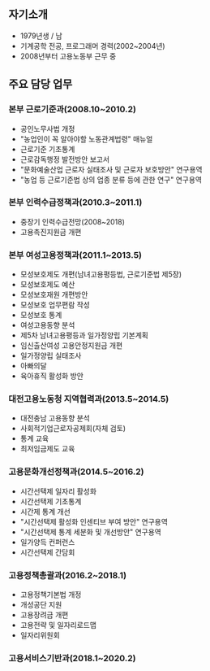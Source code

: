 ## 자기소개
- 1979년생 / 남
- 기계공학 전공, 프로그래머 경력(2002~2004년)
- 2008년부터 고용노동부 근무 중

## 주요 담당 업무
### 본부 근로기준과(2008.10~2010.2)
- 공인노무사법 개정
- "농업인이 꼭 알아야할 노동관계법령" 매뉴얼
- 근로기준 기초통계
- 근로감독행정 발전방안 보고서
- "문화예술산업 근로자 실태조사 및 근로자 보호방안" 연구용역
- "농업 등 근로기준법 상의 업종 분류 등에 관한 연구" 연구용역
### 본부 인력수급정책과(2010.3~2011.1)
- 중장기 인력수급전망(2008~2018)
- 고용촉진지원금 개편
### 본부 여성고용정책과(2011.1~2013.5)
- 모성보호제도 개편(남녀고용평등법, 근로기준법 제5장)
- 모성보호제도 예산
- 모성보호재원 개편방안
- 모성보호 업무편람 작성
- 모성보호 통계
- 여성고용동향 분석
- 제5차 남녀고용평등과 일가정양립 기본계획
- 임신출산여성 고용안정지원금 개편
- 일가정양립 실태조사
- 아빠의달
- 육아휴직 활성화 방안
### 대전고용노동청 지역협력과(2013.5~2014.5)
- 대전충남 고용동향 분석
- 사회적기업근로자공제회(자체 검토)
- 통계 교육
- 최저임금제도 교육
### 고용문화개선정책과(2014.5~2016.2)
- 시간선택제 일자리 활성화
- 시간선택제 기초통계
- 시간제 통계 개선
- "시간선택제 활성화 인센티브 부여 방안" 연구용역
- "시간선택제 통계 세분화 및 개선방안" 연구용역
- 일가양득 컨퍼런스
- 시간선택제 간담회
### 고용정책총괄과(2016.2~2018.1)
- 고용정책기본법 개정
- 개성공단 지원
- 고용장려금 개편
- 고용전략 및 일자리로드맵
- 일자리위원회
### 고용서비스기반과(2018.1~2020.2)
